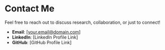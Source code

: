 # Contact Me

Feel free to reach out to discuss research, collaboration, or just to connect!

- **Email**: [your.email@domain.com]
- **LinkedIn**: [LinkedIn Profile Link]
- **GitHub**: [GitHub Profile Link]
